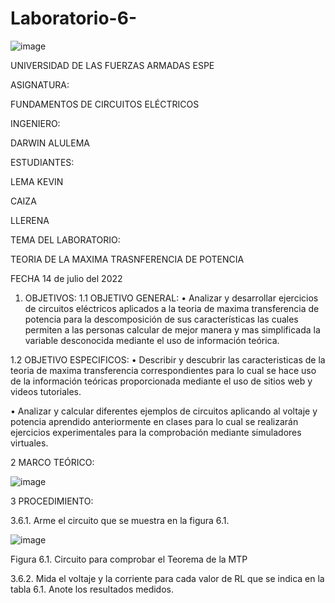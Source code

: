 # Laboratorio-6-

![image](https://user-images.githubusercontent.com/116772752/211958891-60803a42-0246-40dc-a984-5da990641a2a.png)

UNIVERSIDAD DE LAS FUERZAS ARMADAS ESPE

ASIGNATURA:

FUNDAMENTOS DE CIRCUITOS ELÉCTRICOS

INGENIERO:

DARWIN ALULEMA

ESTUDIANTES:

LEMA KEVIN

CAIZA

LLERENA

TEMA DEL LABORATORIO:

TEORIA DE LA MAXIMA TRASNFERENCIA DE POTENCIA

FECHA 14 de julio del 2022

1. OBJETIVOS:
1.1 OBJETIVO GENERAL:
• Analizar y desarrollar ejercicios de circuitos eléctricos aplicados a la teoria de maxima transferencia de potencia para la descomposición de sus características las cuales permiten a las personas calcular de mejor manera y mas simplificada la variable desconocida mediante el uso de información teórica.

1.2 OBJETIVO ESPECIFICOS:
• Describir y descubrir las caracteristicas de la teoria de maxima transferencia correspondientes para lo cual se hace uso de la información teóricas proporcionada mediante el uso de sitios web y videos tutoriales.

• Analizar y calcular diferentes ejemplos de circuitos aplicando al voltaje y potencia aprendido anteriormente en clases para lo cual se realizarán ejercicios experimentales para la comprobación mediante simuladores virtuales.

2 MARCO TEÓRICO:

![image](https://user-images.githubusercontent.com/116772752/211958990-8a264326-a902-41bd-94b1-e3fed8af0aa3.png)

3 PROCEDIMIENTO:

3.6.1. Arme el circuito que se muestra en la figura 6.1.

![image](https://user-images.githubusercontent.com/116772752/211959115-d7efc3f2-b090-4ce5-b0d2-78c80f90b163.png)

Figura 6.1. Circuito para comprobar el Teorema de la MTP

3.6.2. Mida el voltaje y la corriente para cada valor de RL que se indica en la tabla 6.1. Anote los resultados medidos.



